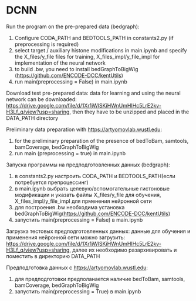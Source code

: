 # DCNN

Run the program on the pre-prepared data (bedgraph):
1) Configure CODA_PATH and BEDTOOLS_PATH in constants2.py (if preprocessing is required)
2) select target / auxiliary histone modifications in main.ipynb and specify the X_files/y_file files for training, X_files_impl/y_file_impl for implementation of the neural network
3) to build .bw, you need to install bedGraphToBigWig (https://github.com/ENCODE-DCC/kentUtils)
4) run main(preprocessing = False) in main.ipynb

Download test pre-prepared data:
data for learning and using the neural network can be downloaded: https://drive.google.com/file/d/1Xr1jWlSKiHWnUmHIHc5LrE2kv-H3Lf_q/view?usp=sharing, then they have to be unzipped and placed in the DATA_PATH directory

Preliminary data preparation with https://artyomovlab.wustl.edu:
1) for the preliminary preparation of the presence of bedToBam, samtools, bamCoverage, bedGraphToBigWig
2) run main (preprocessing = true) in main.ipynb


Запуска программы на предподготовленных данных (bedgraph):
1) в constants2.py настроить CODA_PATH и BEDTOOLS_PATH(если потребуется препроцессинг) 
2) в main.ipynb выбрать целевую/вспомогательные гистоновые модификации и указать файлы X_files/y_file для обучения, X_files_impl/y_file_impl для прменения нейронной сети
3) для построения .bw необходима установка bedGraphToBigWig(https://github.com/ENCODE-DCC/kentUtils)
4) запустить main(preprocessing = False) в main.ipynb

Загрузка тестовых предподготовленных данных:
данные для обучения и применения нейронной сети можно загрузить: https://drive.google.com/file/d/1Xr1jWlSKiHWnUmHIHc5LrE2kv-H3Lf_q/view?usp=sharing, далее их необходимо разархивировать и поместить в директорию DATA_PATH

Предподготовка данных с https://artyomovlab.wustl.edu:
1) для предподготовки предполанается наличие bedToBam, samtools, bamCoverage, bedGraphToBigWig
2) запустить main(preprocessing = True) в main.ipynb
